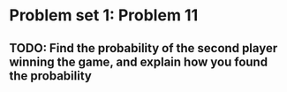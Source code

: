 # Problem set 1: Problem 11

## TODO: Find the probability of the second player winning the game, and explain how you found the probability
